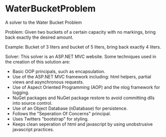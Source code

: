 WaterBucketProblem
==================
A solver to the Water Bucket Problem

Problem:
Given two buckets of a certain capacity with no markings, bring back exactly the desired amount.

Example:
Bucket of 3 liters and bucket of 5 liters, bring back exactly 4 liters.

Solver:
This solver is an ASP.NET MVC website. Some techniques used in the creation of this solution are:
- Basic OOP principals, such as encapsulation.
- Use of the ASP.NET MVC framework including: html helpers, partial views and asynchronous requests.
- Use of Aspect Oriented Programming (AOP) and the nlog framework for logging.
- NuGet packages and NuGet package restore to avoid committing dlls into source control.
- Use of an Object Database (nDatabase) for persistence.
- Follows the "Seperation Of Concerns" principal.
- Uses Twitters "bootstrap" for styling.
- Keeps clean seperation of html and javascript by using unobstrusive javascript practices.
